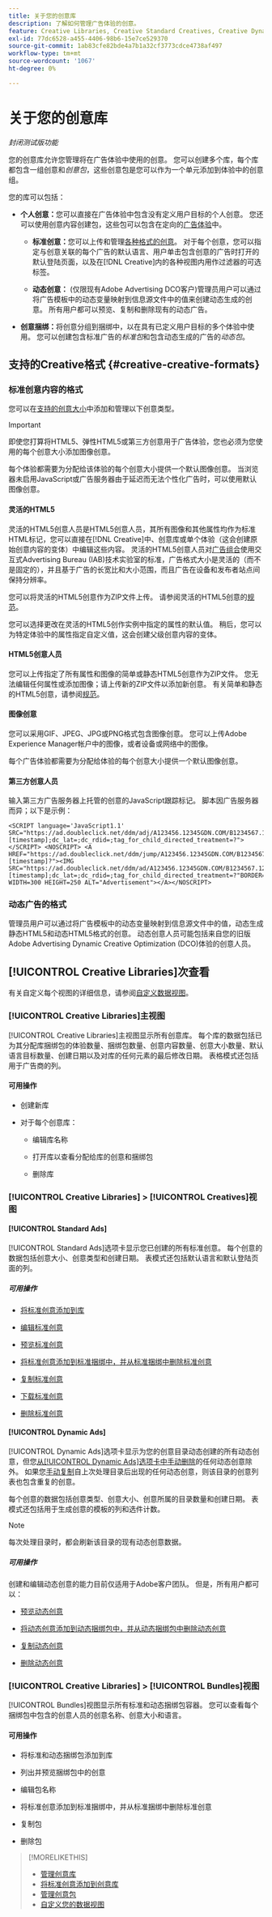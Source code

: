 ```yaml
---
title: 关于您的创意库
description: 了解如何管理广告体验的创意。
feature: Creative Libraries, Creative Standard Creatives, Creative Dynamic Creatives
exl-id: 77dc6528-a455-4406-98b6-15e7ce529370
source-git-commit: 1ab83cfe82bde4a7b1a32cf3773cdce4738af497
workflow-type: tm+mt
source-wordcount: '1067'
ht-degree: 0%

---
```


# 关于您的创意库

*封闭测试版功能*

您的创意库允许您管理将在广告体验中使用的创意。 您可以创建多个库，每个库都包含一组创意和&#x200B;*创意包*，这些创意包是您可以作为一个单元添加到体验中的创意组。

您的库可以包括：

* **个人创意：**&#x200B;您可以直接在广告体验中包含没有定义用户目标的个人创意。 您还可以使用创意内容创建包，这些包可以包含在定向的[广告体验](/help/creative/experiences/experience-about.md)中。

   * **标准创意：**&#x200B;您可以上传和管理[各种格式的创意](#creative-creative-formats)。 对于每个创意，您可以指定与创意关联的每个广告的默认语言、用户单击包含创意的广告时打开的默认登陆页面，以及在[!DNL Creative]内的各种视图内用作过滤器的可选标签。

   * **动态创意：** (仅限现有Adobe Advertising DCO客户)管理员用户可以通过将广告模板中的动态变量映射到信息源文件中的值来创建动态生成的创意。 所有用户都可以预览、复制和删除现有的动态广告。

* **创意捆绑：**&#x200B;将创意分组到捆绑中，以在具有已定义用户目标的多个体验中使用。 您可以创建包含标准广告的&#x200B;*标准包*&#x200B;和包含动态生成的广告的&#x200B;*动态包*。

## 支持的Creative格式 {#creative-creative-formats}

### 标准创意内容的格式

您可以在[支持的创意大小](creative-sizes.md)中添加和管理以下创意类型。

>[!IMPORTANT]
>
>即使您打算将HTML5、弹性HTML5或第三方创意用于广告体验，您也必须为您使用的每个创意大小添加图像创意。
>
>每个体验都需要为分配给该体验的每个创意大小提供一个默认图像创意。 当浏览器未启用JavaScript或广告服务器由于延迟而无法个性化广告时，可以使用默认图像创意。

#### 灵活的HTML5

灵活的HTML5创意人员是HTML5创意人员，其所有图像和其他属性均作为标准HTML标记，您可以直接在[!DNL Creative]中、创意库或单个体验（这会创建原始创意内容的变体）中编辑这些内容。 灵活的HTML5创意人员对[广告组合](https://flexibleads.iabtechlab.com/)<!-- Change to https://iabtechlab.com/standards/iab-new-ad-portfolio-guidelines/ if the broken page isn't fixed -->使用交互式Advertising Bureau (IAB)技术实验室的标准，广告格式大小是灵活的（而不是固定的），并且基于广告的长宽比和大小范围，而且广告在设备和发布者站点间保持分辨率。

您可以<!-- either -->将灵活的HTML5创意作为ZIP文件上传<!-- or use one of the [provided templates](flexible-html5-templates.md) as a starting point -->。 请参阅灵活的HTML5创意的[规范](html5-creative-specification.md)。

<!-- Will flattening the view be possible later?
The card view, by default, includes a card for each base flexible HTML5 creative you've uploaded, with the number of creative variations [Delete old description? : an indicator of how many variations of the creative exist]. You can optionally flatten the card view to include separate cards for each base creative and each derivation. The table view is always flattened.


[Example default card view for a flexible creative with variations]()[]add image]
  
[Example card for a flexible creative with one variation]() [add image]

 -->

您可以选择更改在灵活的HTML5创作实例中指定的属性的默认值。 稍后，您可以为特定体验中的属性指定自定义值，这会创建父级创意内容的变体。

#### HTML5创意人员

您可以上传指定了所有属性和图像的简单或静态HTML5创意作为ZIP文件。 您无法编辑任何属性或添加图像；请上传新的ZIP文件以添加新创意。 有关简单和静态的HTML5创意，请参阅[规范](html5-creative-specification.md)。

#### 图像创意

您可以采用GIF、JPEG、JPG或PNG格式包含图像创意。 您可以上传Adobe Experience Manager帐户中的图像，或者设备或网络中的图像。

每个广告体验都需要为分配给体验的每个创意大小提供一个默认图像创意。

#### 第三方创意人员

输入第三方广告服务器上托管的创意的JavaScript跟踪标记。 脚本因广告服务器而异；以下是示例：

```
<SCRIPT language='JavaScript1.1' SRC="https://ad.doubleclick.net/ddm/adj/A123456.12345GDN.COM/B1234567.123456789;sz=300x250;ord=[timestamp];dc_lat=;dc_rdid=;tag_for_child_directed_treatment=?"></SCRIPT> <NOSCRIPT> <A HREF="https://ad.doubleclick.net/ddm/jump/A123456.12345GDN.COM/B1234567.123456789;sz=300x250;ord=[timestamp]?"><IMG SRC="https://ad.doubleclick.net/ddm/ad/A123456.12345GDN.COM/B1234567.123456789;sz=300x250;ord=[timestamp];dc_lat=;dc_rdid=;tag_for_child_directed_treatment=?"BORDER=0 WIDTH=300 HEIGHT=250 ALT="Advertisement"></A></NOSCRIPT>
```

### 动态广告的格式

管理员用户可以通过将广告模板中的动态变量映射到信息源文件中的值，动态生成静态HTML5和动态HTML5格式的创意。 动态创意人员可能包括来自您的旧版Adobe Advertising Dynamic Creative Optimization (DCO)体验的创意人员。

## [!UICONTROL Creative Libraries]次查看

有关自定义每个视图的详细信息，请参阅[自定义数据视图](/help/creative/introduction/customize-data-views.md)。

### [!UICONTROL Creative Libraries]主视图

[!UICONTROL Creative Libraries]主视图显示所有创意库。 每个库的数据包括已为其分配库捆绑包的体验数量、捆绑包数量、创意内容数量、创意大小数量、默认语言目标数量、创建日期以及对库的任何元素的最后修改日期。 表格模式还包括用于广告商的列。

#### 可用操作

* 创建新库

* 对于每个创意库：

   * 编辑库名称

   * 打开库以查看分配给库的创意和捆绑包

   * 删除库

### [!UICONTROL Creative Libraries] > [!UICONTROL Creatives]视图

#### [!UICONTROL Standard Ads]

[!UICONTROL Standard Ads]选项卡显示您已创建的所有标准创意。 每个创意的数据包括创意大小、创意类型和创建日期。 表模式还包括默认语言和默认登陆页面的列。

##### 可用操作

* [将标准创意添加到库](creative-add-standard.md)

* [编辑标准创意](creative-edit-standard.md)

* [预览标准创意](creative-preview.md)

* [将标准创意添加到标准捆绑中，并从标准捆绑中删除标准创意](creative-attach-detach-bundles.md)

* [复制标准创意](creative-duplicate.md)

* [下载标准创意](creative-download.md)

* [删除标准创意](creative-delete.md)

<!-- Add in as separate actions?

add or remove labels, regenerate thumbnails for your creatives. When a creative has child creative variations, you can view the variations within the Card view.

-->

#### [!UICONTROL Dynamic Ads]

[!UICONTROL Dynamic Ads]选项卡显示为您的创意目录动态创建的所有动态创意，但您[从[!UICONTROL Dynamic Ads]选项卡中手动删除](creative-delete.md)的任何动态创意除外。 如果您[手动复制](creative-duplicate.md)自上次处理目录后出现的任何动态创意，则该目录的创意列表也包含重复的创意。

每个创意的数据包括创意类型、创意大小、创意所属的目录数量和创建日期。 表模式还包括用于生成创意的模板的列和选件计数。

>[!NOTE]
>
>每次处理目录时，都会刷新该目录的现有动态创意数据。

##### 可用操作

创建和编辑动态创意的能力目前仅适用于Adobe客户团队。 但是，所有用户都可以：

* [预览动态创意](creative-preview.md)

* [将动态创意添加到动态捆绑包中，并从动态捆绑包中删除动态创意](creative-attach-detach-bundles.md)

* [复制动态创意](creative-duplicate.md)

* [删除动态创意](creative-delete.md)

<!-- Later:  Dynamic creatives are generated automatically when you save a catalog, but can regenerate the catalog using the contents of an updated asset file [using the Run Now option]. -->

### [!UICONTROL Creative Libraries] > [!UICONTROL Bundles]视图

[!UICONTROL Bundles]视图显示所有标准和动态捆绑包容器。 您可以查看每个捆绑包中包含的创意人员的创意名称、创意大小和语言。

#### 可用操作

* 将标准和动态捆绑包添加到库

* 列出并预览捆绑包中的创意

* 编辑包名称

* 将标准创意添加到标准捆绑中，并从标准捆绑中删除标准创意

* 复制包

* 删除包

>[!MORELIKETHIS]
>
>* [管理创意库](/help/creative/creative-libraries/creative-library-manage.md)
>* [将标准创意添加到创意库](creative-add-standard.md)
>* [管理创意包](bundle-manage.md)
>* [自定义您的数据视图](/help/creative/introduction/customize-data-views.md)
